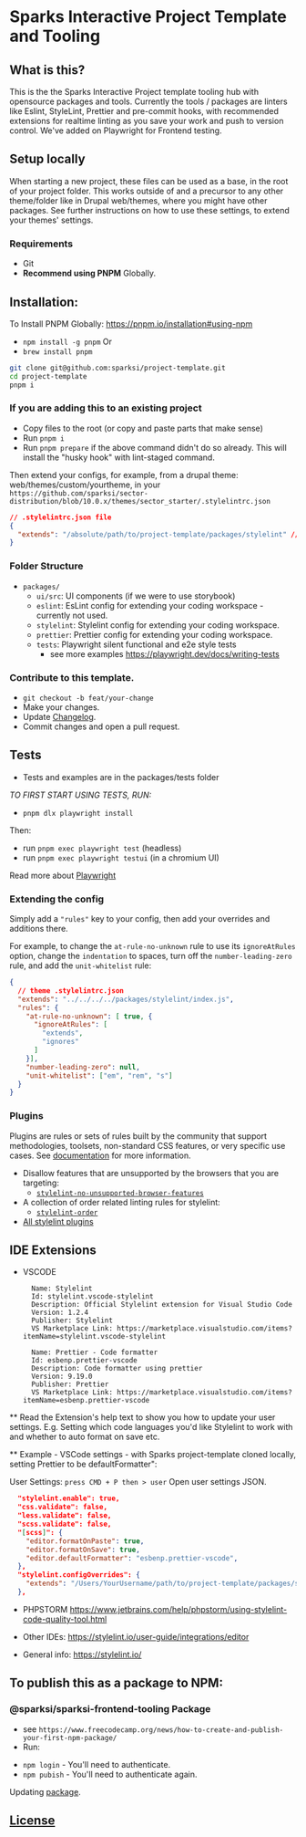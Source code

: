 # Sparks Interactive Project Template and Tooling

## What is this?

This is the the Sparks Interactive Project template tooling hub with opensource packages and tools.
Currently the tools / packages are linters like Eslint, StyleLint, Prettier and pre-commit hooks, with recommended extensions for realtime linting as you save your work and push to version control.
We've added on Playwright for Frontend testing.

## Setup locally
When starting a new project, these files can be used as a base, in the root of your project folder. This works outside of and a precursor to any other theme/folder like in Drupal web/themes, where you might have other packages. See further instructions on how to use these settings, to extend your themes' settings.

### Requirements

- Git
- **Recommend using PNPM** Globally.

## Installation:

To Install PNPM Globally: https://pnpm.io/installation#using-npm
- `npm install -g pnpm`
Or
- `brew install pnpm`

```sh
git clone git@github.com:sparksi/project-template.git
cd project-template
pnpm i
```

### If you are adding this to an existing project
- Copy files to the root (or copy and paste parts that make sense)
- Run `pnpm i`
- Run `pnpm prepare` if the above command didn't do so already. This will install the "husky hook" with lint-staged command.

Then extend your configs, for example, from a drupal theme: web/themes/custom/yourtheme, in your `https://github.com/sparksi/sector-distribution/blob/10.0.x/themes/sector_starter/.stylelintrc.json`

```json
// .stylelintrc.json file
{
  "extends": "/absolute/path/to/project-template/packages/stylelint" // this might need to be "../../../../../../packages/stylelint/index.js" if working in Sector web profiles, themes sector_starter
}
```

### Folder Structure
- `packages/`
  - `ui/src`: UI components (if we were to use storybook)
  - `eslint`: EsLint config for extending your coding workspace - currently not used.
  - `stylelint`: Stylelint config for extending your coding workspace.
  - `prettier`: Prettier config for extending your coding workspace.
  - `tests`: Playwright silent functional and e2e style tests
    - see more examples https://playwright.dev/docs/writing-tests

### Contribute to this template.

* `git checkout -b feat/your-change`
* Make your changes.
* Update [Changelog](CHANGELOG.md).
* Commit changes and open a pull request.

## Tests
* Tests and examples are in the packages/tests folder

*TO FIRST START USING TESTS, RUN:*
- `pnpm dlx playwright install`

Then:

- run `pnpm exec playwright test` (headless)
- run `pnpm exec playwright testui` (in a chromium UI)

Read more about [Playwright](https://playwright.dev/)


### Extending the config

Simply add a `"rules"` key to your config, then add your overrides and additions there.

For example, to change the `at-rule-no-unknown` rule to use its `ignoreAtRules` option, change the `indentation` to spaces, turn off the `number-leading-zero` rule, and add the `unit-whitelist` rule:

```json
{
  // theme .stylelintrc.json
  "extends": "../../../../packages/stylelint/index.js",
  "rules": {
    "at-rule-no-unknown": [ true, {
      "ignoreAtRules": [
        "extends",
        "ignores"
      ]
    }],
    "number-leading-zero": null,
    "unit-whitelist": ["em", "rem", "s"]
  }
}
```

### Plugins
Plugins are rules or sets of rules built by the community that support methodologies, toolsets, non-standard CSS features, or very specific use cases. See [documentation](https://stylelint.io/user-guide/configuration/#plugins) for more information.

- Disallow features that are unsupported by the browsers that you are targeting:
  - [`stylelint-no-unsupported-browser-features`](https://www.npmjs.com/package/stylelint-no-unsupported-browser-features)
- A collection of order related linting rules for stylelint:
  - [`stylelint-order`](https://www.npmjs.com/package/stylelint-order)
- [All stylelint plugins](https://www.npmjs.com/search?q=keywords:stylelint-plugin)

## IDE Extensions
* VSCODE
  ```
    Name: Stylelint
    Id: stylelint.vscode-stylelint
    Description: Official Stylelint extension for Visual Studio Code
    Version: 1.2.4
    Publisher: Stylelint
    VS Marketplace Link: https://marketplace.visualstudio.com/items?itemName=stylelint.vscode-stylelint

    Name: Prettier - Code formatter
    Id: esbenp.prettier-vscode
    Description: Code formatter using prettier
    Version: 9.19.0
    Publisher: Prettier
    VS Marketplace Link: https://marketplace.visualstudio.com/items?itemName=esbenp.prettier-vscode
  ```

** Read the Extension's help text to show you how to update your user settings. E.g. Setting which code languages you'd like Stylelint to work with and whether to auto format on save etc.

** Example - VSCode settings - with Sparks project-template cloned locally, setting Prettier to be defaultFormatter":

User Settings: `press CMD + P then > user` Open user settings JSON.

```json
  "stylelint.enable": true,
  "css.validate": false,
  "less.validate": false,
  "scss.validate": false,
  "[scss]": {
    "editor.formatOnPaste": true,
    "editor.formatOnSave": true,
    "editor.defaultFormatter": "esbenp.prettier-vscode",
  },
  "stylelint.configOverrides": {
    "extends": "/Users/YourUsername/path/to/project-template/packages/stylelint/index.js",
  },
```

* PHPSTORM
    https://www.jetbrains.com/help/phpstorm/using-stylelint-code-quality-tool.html

* Other IDEs: https://stylelint.io/user-guide/integrations/editor

* General info: https://stylelint.io/

## To publish this as a package to NPM:

### @sparksi/sparksi-frontend-tooling Package
- see `https://www.freecodecamp.org/news/how-to-create-and-publish-your-first-npm-package/`
- Run:
* `npm login` - You'll need to authenticate.
* `npm pubish` - You'll need to authenticate again.

Updating [package](https://docs.npmjs.com/getting-started/publishing-npm-packages#how-to-update-a-package).


## [License](LICENSE)

